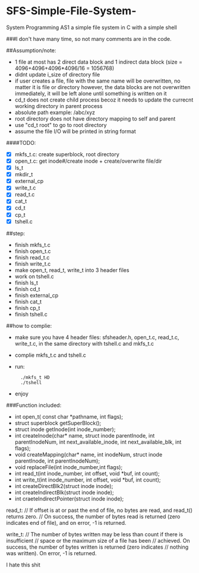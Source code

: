 # SFS-Simple-File-System-
System Programming AS1 a simple file system in C with a simple shell

###I don't have many time, so not many comments are in the code.

##Assumption/note:
- 1 file at most has 2 direct data block and 1 indirect data block (size = 4096+4096+4096*4096/16 = 1056768)
- didnt update i_size of directory file
- if user creates a file, file with the same name will be overwritten, no matter it is file or directory
    however, the data blocks are not overwritten immediately, it will be left alone until something is written on it
- cd_t does not create child process becoz it needs to update the currecnt working directory in parent process
- absolute path example: /abc/xyz
- root directory does not have directory mapping to self and parent
- use "cd_t root" to go to root directory
- assume the file I/O  will be printed in string format

####TODO:
- [x] mkfs_t.c: create superblock, root directory
- [x] open_t.c: get inode#/create inode + create/overwrite file/dir
- [x] ls_t
- [x] mkdir_t
- [x] external_cp
- [x] write_t.c
- [x] read_t.c
- [x] cat_t
- [x] cd_t
- [x] cp_t
- [x] tshell.c

##step:
- finish mkfs_t.c
- finish open_t.c
- finish read_t.c
- finish write_t.c
- make open_t, read_t, write_t into 3 header files
- work on tshell.c
- finish ls_t
- finish cd_t
- finish external_cp
- finish cat_t
- finish cp_t
- finish tshell.c

##how to complie:
- make sure you have 4 header files: sfsheader.h, open_t.c, read_t.c, write_t.c, in the same directory with tshell.c and mkfs_t.c
- complie mkfs_t.c and tshell.c
- run:

        ./mkfs_t HD
        ./tshell

- enjoy

###Function included:
- int open_t( const char *pathname, int flags);
- struct superblock getSuperBlock();
- struct inode getInode(int inode_number);
- int createInode(char* name, struct inode parentInode, int parentInodeNum, int next_available_inode, int next_available_blk, int flags);
- void createMapping(char* name, int inodeNum, struct inode parentInode, int parentInodeNum);
- void replaceFile(int inode_number,int flags);
- int read_t(int inode_number, int offset, void *buf, int count);
- int write_t(int inode_number, int offset, void *buf, int count);
- int createDirectBlk2(struct inode inode);
- int createIndirectBlk(struct inode inode);
- int craeteIndirectPointer(struct inode inode);


read_t:
// If offset is at or past the end of file, no bytes are read, and read_t() returns zero. 
// On success, the number of bytes read is returned (zero indicates end of file), and on error, -1 is returned.

write_t:
// The number of bytes written may be less than count if there is insufficient
// space or the maximum size of a file has been
// achieved. On success, the number of bytes written is returned (zero indicates
// nothing was written). On error, -1 is returned.

I hate this shit
